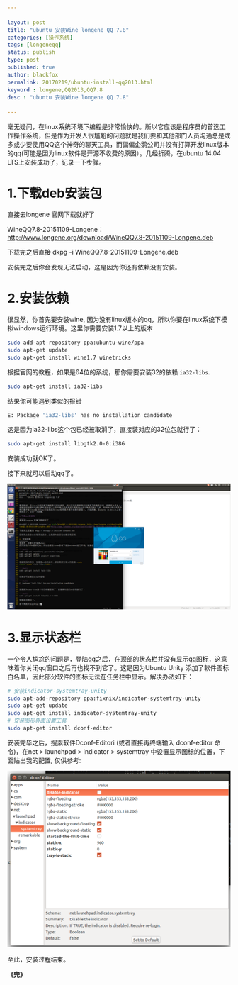 ```yaml
---

layout: post
title: "ubuntu 安装Wine longene QQ 7.8"
categories: [操作系统]
tags: [longeneqq]
status: publish
type: post
published: true
author: blackfox
permalink: 20170219/ubuntu-install-qq2013.html
keyword : longene,QQ2013,QQ7.8
desc : "ubuntu 安装Wine longene QQ 7.8"

---
```


毫无疑问，在linux系统环境下编程是非常愉快的。所以它应该是程序员的首选工作操作系统，但是作为开发人很尴尬的问题就是我们要和其他部门人员沟通总是或多或少要使用QQ这个神奇的聊天工具，而偏偏企鹅公司并没有打算开发linux版本的qq(可能是因为linux软件是开源不收费的原因）。几经折腾，在ubuntu 14.04 LTS上安装成功了，记录一下步骤。
	
1.下载deb安装包
======
直接去longene 官网下载就好了

WineQQ7.8-20151109-Longene：<a href="WineQQ7.8-20151109-Longene：http://www.longene.org/download/WineQQ7.8-20151109-Longene.deb">http://www.longene.org/download/WineQQ7.8-20151109-Longene.deb</a>

下载完之后直接 dkpg -i WineQQ7.8-20151109-Longene.deb 

安装完之后你会发现无法启动，这是因为你还有依赖没有安装。

2.安装依赖
========

很显然，你首先要安装wine,
因为没有linux版本的qq，所以你要在linux系统下模拟windows运行环境。这里你需要安装1.7以上的版本

```bash
sudo add-apt-repository ppa:ubuntu-wine/ppa
sudo apt-get update
sudo apt-get install wine1.7 winetricks
```

根据官网的教程，如果是64位的系统，那你需要安装32的依赖 <code
class="scode">ia32-libs</code>. 

```bash
sudo apt-get install ia32-libs
```

结果你可能遇到类似的报错

```bash
E: Package 'ia32-libs' has no installation candidate
```

这是因为ia32-libs这个包已经被取消了，直接装对应的32位包就行了：

```bash
sudo apt-get install libgtk2.0-0:i386
```
安装成功就OK了。

接下来就可以启动qq了。

<img style="max-width:100%" src="/images/2017/02/qq-01.png" />


3.显示状态栏
========
一个令人尴尬的问题是，登陆qq之后，在顶部的状态栏并没有显示qq图标，这意味着你关闭qq窗口之后再也找不到它了。这是因为Ubuntu
Unity
添加了软件图标白名单，因此部分软件的图标无法在任务栏中显示。解决办法如下：

```bash
# 安装indicator-systemtray-unity
sudo apt-add-repository ppa:fixnix/indicator-systemtray-unity
sudo apt-get update
sudo apt-get install indicator-systemtray-unity
# 安装图形界面设置工具
sudo apt-get install dconf-editor
```

安装完毕之后，搜索软件Dconf-Editori (或者直接再终端输入 dconf-editor 命令)，在net > launchpad > indicator >
systemtray 中设置显示图标的位置，下面贴出我的配置, 仅供参考:

<img style="max-width:100%" src="/images/2017/02/qq-install-02.png" />

至此，安装过程结束。

<strong>《完》</strong>



